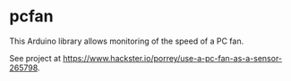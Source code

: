 # pcfan
This Arduino library allows monitoring of the speed of a PC fan.

See project at https://www.hackster.io/porrey/use-a-pc-fan-as-a-sensor-265798.
